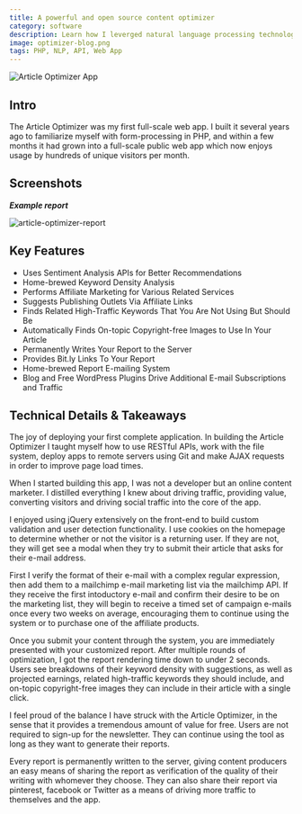 ```yaml
---
title: A powerful and open source content optimizer
category: software
description: Learn how I leverged natural language processing technology to build a full-stack app that suggests improvements to your writing
image: optimizer-blog.png
tags: PHP, NLP, API, Web App
---
```

![Article Optimizer App](/optimizer-screens/symfony-optimizer-splash.png)

## Intro

The Article Optimizer was my first full-scale web app. I built it several years ago to familiarize myself with form-processing in PHP, and within a few months it had grown into a full-scale public web app which now enjoys usage by hundreds of unique visitors per month.

## Screenshots

**_Example report_**

![article-optimizer-report](/optimizer-screens/article-optimizer-example-report.png)

## Key Features

* Uses Sentiment Analysis APIs for Better Recommendations
* Home-brewed Keyword Density Analysis
* Performs Affiliate Marketing for Various Related Services
* Suggests Publishing Outlets Via Affiliate Links
* Finds Related High-Traffic Keywords That You Are Not Using But Should Be
* Automatically Finds On-topic Copyright-free Images to Use In Your Article
* Permanently Writes Your Report to the Server
* Provides Bit.ly Links To Your Report
* Home-brewed Report E-mailing System
* Blog and Free WordPress Plugins Drive Additional E-mail Subscriptions and Traffic

## Technical Details & Takeaways

The joy of deploying your first complete application. In building the Article Optimizer I taught myself how to use RESTful APIs, work with the file system, deploy apps to remote servers using Git and make AJAX requests in order to improve page load times.

When I started building this app, I was not a developer but an online content marketer. I distilled everything I knew about driving traffic, providing value, converting visitors and driving social traffic into the core of the app.

I enjoyed using jQuery extensively on the front-end to build custom validation and user detection functionality. I use cookies on the homepage to determine whether or not the visitor is a returning user. If they are not, they will get see a modal when they try to submit their article that asks for their e-mail address.

First I verify the format of their e-mail with a complex regular expression, then add them to a mailchimp e-mail marketing list via the mailchimp API. If they receive the first intoductory e-mail and confirm their desire to be on the marketing list, they will begin to receive a timed set of campaign e-mails once every two weeks on average, encouraging them to continue using the system or to purchase one of the affiliate products.

Once you submit your content through the system, you are immediately presented with your customized report. After multiple rounds of optimization, I got the report rendering time down to under 2 seconds. Users see breakdowns of their keyword density with suggestions, as well as projected earnings, related high-traffic keywords they should include, and on-topic copyright-free images they can include in their article with a single click.

I feel proud of the balance I have struck with the Article Optimizer, in the sense that it provides a tremendous amount of value for free. Users are not required to sign-up for the newsletter. They can continue using the tool as long as they want to generate their reports.

Every report is permanently written to the server, giving content producers an easy means of sharing the report as verification of the quality of their writing with whomever they choose. They can also share their report via pinterest, facebook or Twitter as a means of driving more traffic to themselves and the app.

